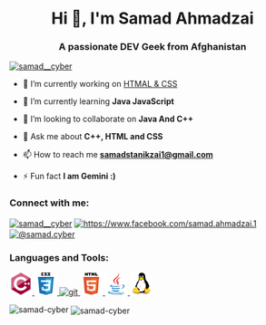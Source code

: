 <h1 align="center">Hi 👋, I'm Samad Ahmadzai</h1>
<h3 align="center">A passionate DEV Geek from Afghanistan</h3>

<p align="left"> <a href="https://twitter.com/samad__cyber" target="blank"><img src="https://img.shields.io/twitter/follow/samad__cyber?logo=twitter&style=for-the-badge" alt="samad__cyber" /></a> </p>

- 🔭 I’m currently working on [HTMAL & CSS](https://github.com/Samad-Cyber/yt-html.git)

- 🌱 I’m currently learning **Java JavaScript**

- 👯 I’m looking to collaborate on **Java And C++**

- 💬 Ask me about **C++, HTML and CSS**

- 📫 How to reach me **samadstanikzai1@gmail.com**

- ⚡ Fun fact **I am Gemini :)**

<h3 align="left">Connect with me:</h3>
<p align="left">
<a href="https://twitter.com/samad__cyber" target="blank"><img align="center" src="https://raw.githubusercontent.com/rahuldkjain/github-profile-readme-generator/master/src/images/icons/Social/twitter.svg" alt="samad__cyber" height="30" width="40" /></a>
<a href="https://fb.com/https://www.facebook.com/samad.ahmadzai.1" target="blank"><img align="center" src="https://raw.githubusercontent.com/rahuldkjain/github-profile-readme-generator/master/src/images/icons/Social/facebook.svg" alt="https://www.facebook.com/samad.ahmadzai.1" height="30" width="40" /></a>
<a href="https://instagram.com/@samad.cyber" target="blank"><img align="center" src="https://raw.githubusercontent.com/rahuldkjain/github-profile-readme-generator/master/src/images/icons/Social/instagram.svg" alt="@samad.cyber" height="30" width="40" /></a>
</p>

<h3 align="left">Languages and Tools:</h3>
<p align="left"> <a href="https://www.w3schools.com/cpp/" target="_blank" rel="noreferrer"> <img src="https://raw.githubusercontent.com/devicons/devicon/master/icons/cplusplus/cplusplus-original.svg" alt="cplusplus" width="40" height="40"/> </a> <a href="https://www.w3schools.com/css/" target="_blank" rel="noreferrer"> <img src="https://raw.githubusercontent.com/devicons/devicon/master/icons/css3/css3-original-wordmark.svg" alt="css3" width="40" height="40"/> </a> <a href="https://git-scm.com/" target="_blank" rel="noreferrer"> <img src="https://www.vectorlogo.zone/logos/git-scm/git-scm-icon.svg" alt="git" width="40" height="40"/> </a> <a href="https://www.w3.org/html/" target="_blank" rel="noreferrer"> <img src="https://raw.githubusercontent.com/devicons/devicon/master/icons/html5/html5-original-wordmark.svg" alt="html5" width="40" height="40"/> </a> <a href="https://www.java.com" target="_blank" rel="noreferrer"> <img src="https://raw.githubusercontent.com/devicons/devicon/master/icons/java/java-original.svg" alt="java" width="40" height="40"/> </a> <a href="https://www.linux.org/" target="_blank" rel="noreferrer"> <img src="https://raw.githubusercontent.com/devicons/devicon/master/icons/linux/linux-original.svg" alt="linux" width="40" height="40"/> </a> </p>

<p><img align="left" src="https://github-readme-stats.vercel.app/api/top-langs?username=samad-cyber&show_icons=true&locale=en&layout=compact" alt="samad-cyber" /></p>

<p>&nbsp;<img align="center" src="https://github-readme-stats.vercel.app/api?username=samad-cyber&show_icons=true&locale=en" alt="samad-cyber" /></p>
